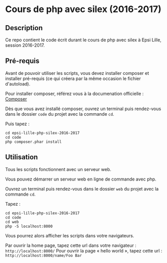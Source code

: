 # Cours de php avec silex (2016-2017)

## Description

Ce repo contient le code écrit durant le cours de php avec silex à Epsi Lille, session 2016-2017.

## Pré-requis

Avant de pouvoir utiliser les scripts, vous devez installer composer et installer pré-requis (ce qui créera par la même occasion le fichier d'autoload).

Pour installer composer, référez vous à la documenation officielle : [Composer](https://getcomposer.org/)

Dès que vous avez installé composer, ouvrez un terminal puis rendez-vous dans le dossier `code` du projet avec la commande `cd`.

Puis tapez :

    cd epsi-lille-php-silex-2016-2017
    cd code
    php composer.phar install

## Utilisation

Tous les scripts fonctionnent avec un serveur web.

Vous pouvez démarrer un serveur web en ligne de commande avec php.

Ouvrez un terminal puis rendez-vous dans le dossier `web` du projet avec la commande `cd`.

Tapez :

    cd epsi-lille-php-silex-2016-2017
    cd code
    cd web
    php -S localhost:8000

Vous pourrez alors afficher les scripts dans votre navigateurs.

Par ouvrir la home page, tapez cette url dans votre navigateur : `http://localhost:8000/`
Pour ouvrir la page « hello world », tapez cette url : `http://localhost:8000/name/Foo Bar`

